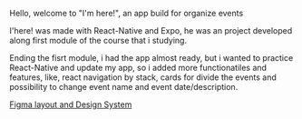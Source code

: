 Hello, welcome to "I'm here!", an app build for organize events

I'here! was made with React-Native and Expo, he was an project developed 
along first module of the course that i studying.

Ending the fisrt module, i had the app almost ready, but i wanted to
practice React-Native and update my app, so i added more functionatiles and features,
like, react navigation by stack, cards for divide the events and 
possibility to change event name and event date/description.


<a href="https://www.figma.com/file/2iqGp1EKWxMxoo2Pn1b38C/I'here!?node-id=0%3A1&t=eTSkkcPzEIY12ztG-0">Figma layout and Design System</a>
